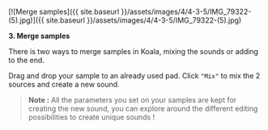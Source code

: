 ---
---

[![Merge samples]({{ site.baseurl }}/assets/images/4/4-3-5/IMG_79322-(5).jpg)]({{
site.baseurl }}/assets/images/4/4-3-5/IMG_79322-(5).jpg)

**3. Merge samples**

There is two ways to merge samples in Koala, mixing the sounds or adding to the end.

Drag and drop your sample to an already used pad.
Click `"Mix"` to mix the 2 sources and create a new sound.

> **Note :** All the parameters you set on your samples are kept for creating the new sound, you can explore around the
> different editing possibilities to create unique sounds !

